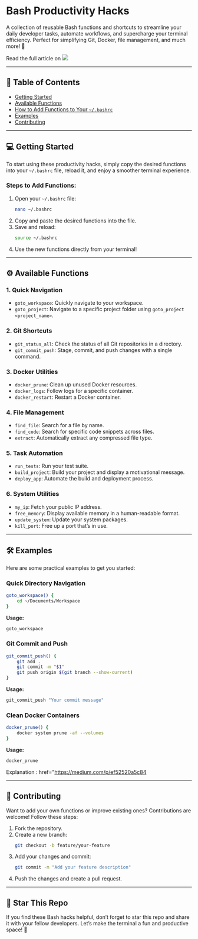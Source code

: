# Bash Productivity Hacks

A collection of reusable Bash functions and shortcuts to streamline your daily developer tasks, automate workflows, and supercharge your terminal efficiency. Perfect for simplifying Git, Docker, file management, and much more! 🚀

Read the full article on <a href="https://medium.com/p/ef52520a5c84"><img src="https://img.shields.io/badge/Medium-12100E?style=for-the-badge&logo=medium&logoColor=white" /></a>

---

## 📖 Table of Contents

- [Getting Started](#getting-started)
- [Available Functions](#available-functions)
- [How to Add Functions to Your `~/.bashrc`](#how-to-add-functions-to-your-bashrc)
- [Examples](#examples)
- [Contributing](#contributing)

---

## 💻 Getting Started

To start using these productivity hacks, simply copy the desired functions into your `~/.bashrc` file, reload it, and enjoy a smoother terminal experience.

### Steps to Add Functions:
1. Open your `~/.bashrc` file:
   ```bash
   nano ~/.bashrc
   ```
2. Copy and paste the desired functions into the file.
3. Save and reload:
   ```bash
   source ~/.bashrc
   ```
4. Use the new functions directly from your terminal!

---

## ⚙️ Available Functions

### 1. Quick Navigation
- `goto_workspace`: Quickly navigate to your workspace.
- `goto_project`: Navigate to a specific project folder using `goto_project <project_name>`.

### 2. Git Shortcuts
- `git_status_all`: Check the status of all Git repositories in a directory.
- `git_commit_push`: Stage, commit, and push changes with a single command.

### 3. Docker Utilities
- `docker_prune`: Clean up unused Docker resources.
- `docker_logs`: Follow logs for a specific container.
- `docker_restart`: Restart a Docker container.

### 4. File Management
- `find_file`: Search for a file by name.
- `find_code`: Search for specific code snippets across files.
- `extract`: Automatically extract any compressed file type.

### 5. Task Automation
- `run_tests`: Run your test suite.
- `build_project`: Build your project and display a motivational message.
- `deploy_app`: Automate the build and deployment process.

### 6. System Utilities
- `my_ip`: Fetch your public IP address.
- `free_memory`: Display available memory in a human-readable format.
- `update_system`: Update your system packages.
- `kill_port`: Free up a port that’s in use.

---

## 🛠️ Examples

Here are some practical examples to get you started:

### Quick Directory Navigation
```bash
goto_workspace() {
    cd ~/Documents/Workspace
}
```
**Usage:**
```bash
goto_workspace
```

### Git Commit and Push
```bash
git_commit_push() {
    git add .
    git commit -m "$1"
    git push origin $(git branch --show-current)
}
```
**Usage:**
```bash
git_commit_push "Your commit message"
```

### Clean Docker Containers
```bash
docker_prune() {
    docker system prune -af --volumes
}
```
**Usage:**
```bash
docker_prune
```

Explanation : href="https://medium.com/p/ef52520a5c84

---

## 🤝 Contributing

Want to add your own functions or improve existing ones? Contributions are welcome! Follow these steps:

1. Fork the repository.
2. Create a new branch:
   ```bash
   git checkout -b feature/your-feature
   ```
3. Add your changes and commit:
   ```bash
   git commit -m "Add your feature description"
   ```
4. Push the changes and create a pull request.

---

## 🌟 Star This Repo

If you find these Bash hacks helpful, don’t forget to star this repo and share it with your fellow developers. Let’s make the terminal a fun and productive space! 🚀
